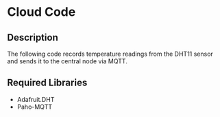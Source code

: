 # Cloud Code
## Description
The following code records temperature readings from the DHT11 sensor and sends it to the central node via MQTT.

## Required Libraries
- Adafruit.DHT
- Paho-MQTT
